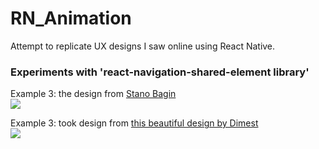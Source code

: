 # RN_Animation

Attempt to replicate UX designs I saw online using React Native. 

### Experiments with 'react-navigation-shared-element library'
Example 3: the design from [Stano Bagin](https://dribbble.com/shots/7378780-Travel-App-Trip-Detail-Animation) \
![](./showcase/sharedElement_ex2.gif)

Example 3: took design from [this beautiful design by Dimest](https://dribbble.com/shots/5529409-Photography-Motion) \
![](./showcase/sharedElement_ex3.gif)
